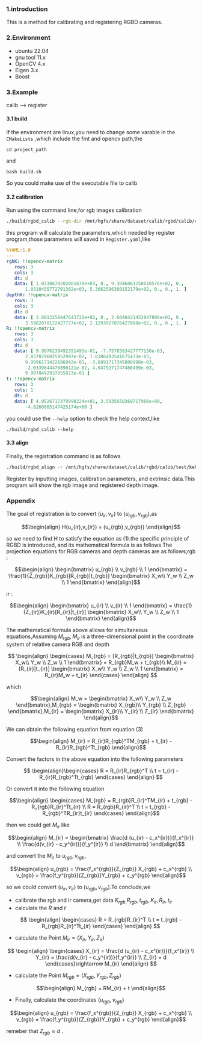 ### 1.introduction
This is a method for calibrating and registering RGBD cameras.

### 2.Environment
* ubuntu 22.04
* gnu tool 11.x
* OpenCV 4.x
* Eigen 3.x
* Boost


### 3.Example
calib  --> register
#### 3.1 build
If the environment are linux,you need to change some varable in the `CMakeLists` ,which include the fmt and opencv path,the 
```shell
cd project_path
```
and
```shell
bash build.sh
```

So you could make use of the executable file to calib
#### 3.2 calibration
Run using the command line,for rgb images calibration
```bash
./build/rgbd_calib --rgb-dir /mnt/hgfs/share/dataset/calib/rgbd/calib/calib/rgb/ --depth-dir /mnt/hgfs/share/dataset/calib/rgbd/calib/calib/infrared/ -h 6 -w 7 -o . -s 20
```
this program will calculate the parameters,which needed by register program,those parameters will saved in `Register.yaml`,like
```yaml
%YAML:1.0
---
rgbK: !!opencv-matrix
   rows: 3
   cols: 3
   dt: d
   data: [ 1.0330670202081678e+03, 0., 9.3046861250618576e+02, 0.,
       1.0310455772701362e+03, 5.3662586300152179e+02, 0., 0., 1. ]
depthK: !!opencv-matrix
   rows: 3
   cols: 3
   dt: d
   data: [ 3.6013258447643722e+02, 0., 2.6048421452847896e+02, 0.,
       3.5982078122427777e+02, 2.1293927876427088e+02, 0., 0., 1. ]
R: !!opencv-matrix
   rows: 3
   cols: 3
   dt: d
   data: [ 9.9976239492351493e-01, -7.7578583427777136e-03,
       2.0370796025952997e-02, 7.8386493541675473e-03,
       9.9996171422686042e-01, -3.8891717345808990e-03,
       -2.0339844470890121e-02, 4.0479271747460499e-03,
       9.9978492937855823e-01 ]
t: !!opencv-matrix
   rows: 3
   cols: 1
   dt: d
   data: [ 4.0526717379990224e+01, 3.5935658368717966e+00,
       -4.0260805147425174e+00 ]
```

you could use the `--help` option to check the help context,like
```shell
./build/rgbd_calib --help
```

#### 3.3 align
Finally, the registration command is as follows
```bash
./build/rgbd_align -r /mnt/hgfs/share/dataset/calib/rgbd/calib/test/kehu/rgb.png -d /mnt/hgfs/share/dataset/calib/rgbd/calib/test/kehu/depth.png -p ./Register.yaml
```
Register by inputting images, calibration parameters, and extrinsic data.This program will show the rgb image and registered depth image.

### Appendix
The goal of registration is to convert $(u_{ir},v_{ir})$ to $(u_{rgb},v_{rgb})$,as

$$\begin{align}
  H(u_{ir},v_{ir}) = (u_{rgb},v_{rgb})
\end{align}$$

so we need to find H to satisfy the equation as (1).the specific principle of RGBD is introduced, and its mathematical formula is as follows.The projection equations for RGB cameras and depth cameras are as follows,rgb : 

$$\begin{align}
  \begin{bmatrix}
    u_{rgb} \\ v_{rgb} \\ 1
  \end{bmatrix}  = \frac{1}{Z_{rgb}}K_{rgb}[R_{rgb}|t_{rgb}] \begin{bmatrix}
    X_w\\ Y_w \\ Z_w \\ 1
  \end{bmatrix}
\end{align}$$

ir : 

$$\begin{align}
  \begin{bmatrix}
    u_{ir} \\ v_{ir} \\ 1
  \end{bmatrix}  = \frac{1}{Z_{ir}}K_{ir}[R_{ir}|t_{ir}] \begin{bmatrix}
    X_w\\ Y_w \\ Z_w \\ 1
  \end{bmatrix}
\end{align}$$

The mathematical formula above allows for simultaneous equations,Assuming $M_{rgb},M_{ir}$ is a three-dimensional point in the coordinate system of relative camera RGB and depth

$$
\begin{align}
\begin{cases}
  M_{rgb} =  [R_{rgb}|t_{rgb}] \begin{bmatrix}
    X_w\\ Y_w \\ Z_w \\ 1
  \end{bmatrix} = R_{rgb}M_w + t_{rgb}\\
  M_{ir} = [R_{ir}|t_{ir}] \begin{bmatrix}
    X_w\\ Y_w \\ Z_w \\ 1
  \end{bmatrix} = R_{ir}M_w + t_{ir}
\end{cases}
\end{align}
$$

which

$$\begin{align}
M_w = \begin{bmatrix}
    X_w\\ Y_w \\ Z_w 
    \end{bmatrix},M_{rgb} = \begin{bmatrix}
    X_{rgb}\\ Y_{rgb} \\ Z_{rgb} 
    \end{bmatrix},M_{ir} = \begin{bmatrix}
    X_{ir}\\ Y_{ir} \\ Z_{ir} 
    \end{bmatrix}
\end{align}$$

We can obtain the following equation from equation (3)

$$\begin{align}
  M_{ir} = R_{ir}R_{rgb}^TM_{rgb} + t_{ir} - R_{ir}R_{rgb}^Tt_{rgb}
\end{align}$$

Convert the factors in the above equation into the following parameters

$$
\begin{align}\begin{cases}
  R = R_{ir}R_{rgb}^T \\
  t = t_{ir} - R_{ir}R_{rgb}^Tt_{rgb}
\end{cases}
\end{align}
$$

Or convert it into the following equation

$$\begin{align}
\begin{cases}
  M_{rgb} = R_{rgb}R_{ir}^TM_{ir} + t_{rgb} - R_{rgb}R_{ir}^Tt_{ir} \\
  R = R_{rgb}R_{ir}^T \\
  t = t_{rgb} - R_{rgb}^TR_{ir}t_{ir}
\end{cases}
\end{align}$$

then we could get $M_{ir}$ like

$$\begin{align}
  M_{ir} = \begin{bmatrix}
    \frac{d (u_{ir} - c_x^{ir})}{f_x^{ir}} \\ \frac{d(v_{ir} - c_y^{ir})}{f_y^{ir}} \\ d
  \end{bmatrix}
\end{align}$$

and convert the $M_{ir}$ to $u_{rgb},v_{rgb}$,

$$\begin{align}
  u_{rgb} =  \frac{f_x^{rgb}}{Z_{rgb}} X_{rgb} + c_x^{rgb} \\
  v_{rgb} = \frac{f_y^{rgb}}{Z_{rgb}}Y_{rgb} + c_y^{rgb}
\end{align}$$

so we could convert  $(u_{ir},v_{ir})$ to $(u_{rgb},v_{rgb})$.To conclude,we 
* calibrate the rgb and ir camera,get data $K_{rgb,}R_{rgb},t_{rgb},K_{ir},R_{ir},t_{ir}$
* calculate the  $R$ and $t$

$$
\begin{align}
\begin{cases}
  R = R_{rgb}R_{ir}^T \\
  t = t_{rgb} - R_{rgb}R_{ir}^Tt_{ir}
\end{cases}
\end{align}
$$

* calculate the Point $M_{ir} = (X_{ir},Y_{ir},Z_{ir})$

$$
\begin{align}
\begin{cases}
  X_{ir} = \frac{d (u_{ir} - c_x^{ir})}{f_x^{ir}} \\ 
  Y_{ir} = \frac{d(v_{ir} - c_y^{ir})}{f_y^{ir}} \\ 
  Z_{ir} = d
\end{cases}\rightarrow M_{ir} \end{align} $$

* calculate the Point $M_{rgb} = (X_{rgb},Y_{rgb},Z_{rgb})$
 
$$\begin{align}
  M_{rgb} = RM_{ir} + t
\end{align}$$
* Finally, calculate the coordinates $(u_{rgb},v_{rgb})$

$$\begin{align}
  u_{rgb} =  \frac{f_x^{rgb}}{Z_{rgb}} X_{rgb} + c_x^{rgb} \\
  v_{rgb} = \frac{f_y^{rgb}}{Z_{rgb}}Y_{rgb} + c_y^{rgb}
\end{align}$$

remeber that $Z_{rgb} \approx d$ .
